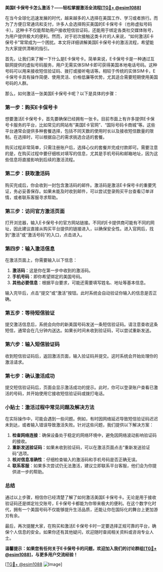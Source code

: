 **美国E卡保号卡怎么激活？——轻松掌握激活全流程[[TG💪+ @esim1088](https://t.me/s/esim1088)]**

在当今全球化迅速发展的时代，越来越多的人选择在美国工作、学习或者旅行。而为了方便日常通讯和支付，许多人会选择购买美国的E卡保号卡（也称虚拟号码卡）。这种卡不仅能帮助用户接收短信验证码，还能用于绑定各类社交媒体账号，为用户提供极大的便利。然而，对于初次接触这类卡片的人来说，“如何激活E卡保号卡”常常成为一个困扰。本文将详细讲解美国E卡保号卡的激活流程，希望能为大家提供清晰的指引。

首先，让我们来了解一下什么是E卡保号卡。简单来说，E卡保号卡是一种通过互联网提供的虚拟号码服务，用户无需实体SIM卡即可获得美国本地电话号码。这种号码可以用来接收短信验证码、拨打或接听电话等。相较于传统的实体SIM卡，E卡保号卡具有操作简便、使用灵活、价格低廉等优势，尤其适合需要短期使用美国号码的人群。

那么，如何激活一张美国E卡保号卡呢？以下是具体的步骤：

### 第一步：购买E卡保号卡

想要激活E卡保号卡，首先要确保已经拥有一张卡。目前市面上有许多提供E卡保号卡服务的平台，比如常见的网站有“美国E卡官网”、“国际号码卡商城”等。这些平台通常会提供多种套餐选择，包括不同天数的使用时长以及接收短信数量的限制。在选择时，可以根据自己的需求挑选合适的套餐。

购买过程非常简单，只需注册账户后，选择心仪的套餐并完成付款即可。需要注意的是，在购买过程中要仔细核对填写的信息，尤其是手机号码和邮箱地址，因为这些信息将直接影响到后续的激活流程。

### 第二步：获取激活码

购买完成后，你会收到一封包含激活码的邮件。激活码是激活E卡保号卡的重要凭证，务必妥善保存。如果未能及时收到邮件，可以尝试登录购买平台查看订单详情，或者联系客服寻求帮助。

### 第三步：访问官方激活页面

打开浏览器，输入E卡保号卡的官方网站链接。不同的E卡提供商可能有不同的网址，因此建议直接从购买平台提供的链接进入，以确保安全性。进入官网后，找到“激活”或“激活号码”的入口，点击进入。

### 第四步：输入激活信息

在激活页面上，你需要输入以下信息：
1. **激活码**：这是你在第一步中收到的激活码。
2. **手机号码**：即你希望绑定的美国号码。
3. **其他必要信息**：根据平台要求，可能还需要填写姓名、地址等基本信息。

输入完毕后，点击“提交”或“激活”按钮。此时系统会自动验证你输入的信息是否正确。

### 第五步：等待短信验证

提交激活信息后，系统会向你的新美国号码发送一条短信验证码。请注意查收这条短信，通常会在几分钟内送达。如果长时间未收到验证码，可以尝试重新发送。

### 第六步：输入短信验证码

收到短信验证码后，返回激活页面，输入验证码并提交。这时系统会开始处理你的激活请求。

### 第七步：确认激活成功

提交短信验证码后，页面会显示激活成功的提示。此时，你可以登录账户查看已激活的号码，并开始使用它接收短信验证码或拨打电话。

### 小贴士：激活过程中常见问题及解决方法

在实际操作中，可能会遇到一些问题。例如，有时因网络延迟导致短信验证码迟迟未到达，或者输入错误导致激活失败。针对这些问题，我们提供以下解决方案：

1. **检查网络连接**：确保设备处于稳定的网络环境中，避免因网络波动影响验证码的接收。
2. **重新发送验证码**：如果未收到验证码，可以在激活页面点击“重新发送验证码”选项。
3. **核对信息准确性**：仔细检查输入的激活码和手机号码是否正确无误。
4. **联系客服**：如果多次尝试仍无法激活，建议立即联系平台客服，他们会为你提供进一步的帮助。

### 总结

通过以上步骤，相信你已经清楚了解了如何激活美国E卡保号卡。无论是用于接收验证码还是绑定社交账号，E卡保号卡都能为你带来极大的便利。在这个数字化时代，拥有一个美国号码不仅能够提升生活品质，还能让你在国际化的舞台上更加游刃有余。

最后，再次提醒大家，在购买和激活E卡保号卡时一定要选择正规可靠的平台，确保个人信息的安全。如果你还有其他疑问，欢迎随时查阅相关资料或咨询专业人士。

**温馨提示：如果您有任何关于E卡保号卡的问题，欢迎加入我们的讨论群组[[TG💪+ @esim1088](https://t.me/s/esim1088)]，与更多用户交流经验！**

[[TG💪+ @esim1088](https://t.me/s/esim1088) ![Image](https://i.postimg.cc/4NQfJmqS/Snipaste-2025-05-13-00-14-12.png)]